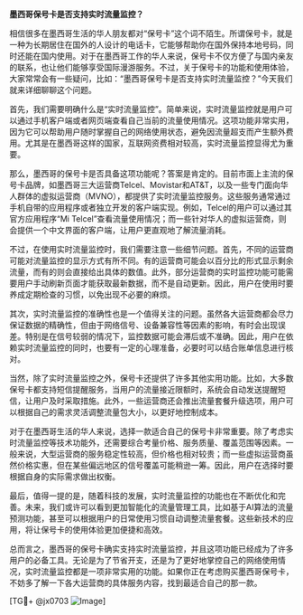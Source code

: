 **墨西哥保号卡是否支持实时流量监控？**

相信很多在墨西哥生活的华人朋友都对“保号卡”这个词不陌生。所谓保号卡，就是一种为长期居住在国外的人设计的电话卡，它能够帮助你在国外保持本地号码，同时还能在国内使用。对于在墨西哥工作的华人来说，保号卡不仅方便了与国内亲友的联系，也让他们能够享受国际漫游服务。不过，关于保号卡的功能和使用体验，大家常常会有一些疑问，比如：“墨西哥保号卡是否支持实时流量监控？”今天我们就来详细聊聊这个问题。

首先，我们需要明确什么是“实时流量监控”。简单来说，实时流量监控就是用户可以通过手机客户端或者网页端查看自己当前的流量使用情况。这项功能非常实用，因为它可以帮助用户随时掌握自己的网络使用状态，避免因流量超支而产生额外费用。尤其是在墨西哥这样的国家，互联网资费相对较高，实时流量监控显得尤为重要。

那么，墨西哥的保号卡是否具备这项功能呢？答案是肯定的。目前市面上主流的保号卡品牌，如墨西哥三大运营商Telcel、Movistar和AT&T，以及一些专门面向华人群体的虚拟运营商（MVNO），都提供了实时流量监控服务。这些服务通常通过手机自带的应用程序或者独立开发的客户端实现。例如，Telcel的用户可以通过其官方应用程序“Mi Telcel”查看流量使用情况；而一些针对华人的虚拟运营商，则会提供一个中文界面的客户端，让用户更直观地了解流量消耗。

不过，在使用实时流量监控时，我们需要注意一些细节问题。首先，不同的运营商可能对流量监控的显示方式有所不同。有的运营商可能会以百分比的形式显示剩余流量，而有的则会直接给出具体的数值。此外，部分运营商的实时监控功能可能需要用户手动刷新页面才能获取最新数据，而不是自动更新。因此，用户在使用时要养成定期检查的习惯，以免出现不必要的麻烦。

其次，实时流量监控的准确性也是一个值得关注的问题。虽然各大运营商都会尽力保证数据的精确性，但由于网络信号、设备兼容性等因素的影响，有时会出现误差。特别是在信号较弱的情况下，监控数据可能会滞后或不准确。因此，用户在依赖实时流量监控的同时，也要有一定的心理准备，必要时可以结合账单信息进行核对。

当然，除了实时流量监控之外，保号卡还提供了许多其他实用功能。比如，大多数保号卡都支持短信提醒服务，当用户的流量接近限额时，系统会自动发送提醒短信，让用户及时采取措施。此外，一些运营商还会推出流量套餐升级选项，用户可以根据自己的需求灵活调整流量包大小，以更好地控制成本。

对于在墨西哥生活的华人来说，选择一款适合自己的保号卡非常重要。除了考虑实时流量监控等技术功能外，还需要综合考量价格、服务质量、覆盖范围等因素。一般来说，大型运营商的服务稳定性较高，但价格也相对较贵；而一些虚拟运营商虽然价格实惠，但在某些偏远地区的信号覆盖可能稍逊一筹。因此，用户在选择时要根据自身的实际需求做出权衡。

最后，值得一提的是，随着科技的发展，实时流量监控的功能也在不断优化和完善。未来，我们或许可以看到更加智能化的流量管理工具，比如基于AI算法的流量预测功能，甚至可以根据用户的日常使用习惯自动调整流量套餐。这些新技术的应用，将让保号卡的使用体验更加便捷和高效。

总而言之，墨西哥的保号卡确实支持实时流量监控，并且这项功能已经成为了许多用户的必备工具。无论是为了节省开支，还是为了更好地掌控自己的网络使用情况，实时流量监控都是一项非常实用的功能。如果你正在考虑购买墨西哥保号卡，不妨多了解一下各大运营商的具体服务内容，找到最适合自己的那一款。

[TG💪+ @jx0703 ![Image](https://github.com/user-attachments/assets/dbca1d08-cadb-493c-b0ec-ad6f7a83f270)]